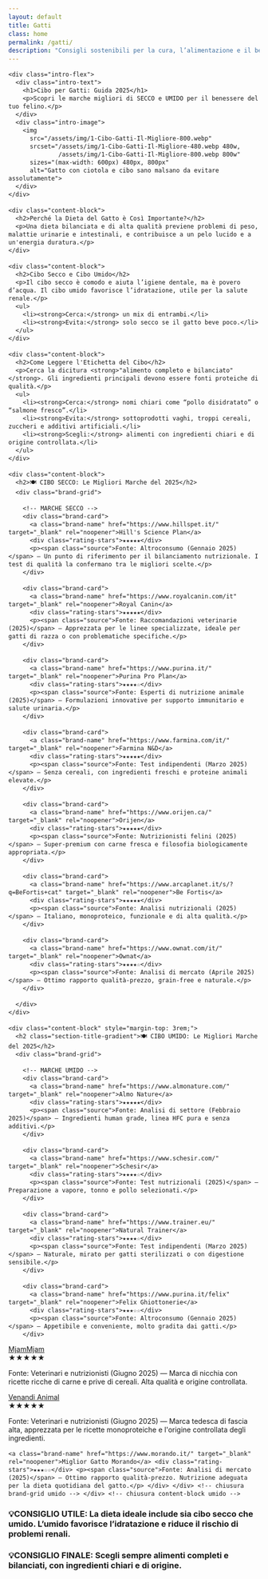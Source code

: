 ```yaml
---
layout: default
title: Gatti
class: home
permalink: /gatti/
description: "Consigli sostenibili per la cura, l’alimentazione e il benessere dei gatti"
---
```


<div class="post-container">
  <div class="page-cibo-gatti">

    <div class="intro-flex">
      <div class="intro-text">
        <h1>Cibo per Gatti: Guida 2025</h1>
        <p>Scopri le marche migliori di SECCO e UMIDO per il benessere del tuo felino.</p>
      </div>
      <div class="intro-image">
        <img 
          src="/assets/img/1-Cibo-Gatti-Il-Migliore-800.webp"
          srcset="/assets/img/1-Cibo-Gatti-Il-Migliore-480.webp 480w,
                  /assets/img/1-Cibo-Gatti-Il-Migliore-800.webp 800w"
          sizes="(max-width: 600px) 480px, 800px"
          alt="Gatto con ciotola e cibo sano malsano da evitare assolutamente">
      </div>
    </div>

    <div class="content-block">
      <h2>Perché la Dieta del Gatto è Così Importante?</h2>
      <p>Una dieta bilanciata e di alta qualità previene problemi di peso, malattie urinarie e intestinali, e contribuisce a un pelo lucido e a un'energia duratura.</p>
    </div>

    <div class="content-block">
      <h2>Cibo Secco e Cibo Umido</h2>
      <p>Il cibo secco è comodo e aiuta l’igiene dentale, ma è povero d’acqua. Il cibo umido favorisce l’idratazione, utile per la salute renale.</p>
      <ul>
        <li><strong>Cerca:</strong> un mix di entrambi.</li>
        <li><strong>Evita:</strong> solo secco se il gatto beve poco.</li>
      </ul>
    </div>

    <div class="content-block">
      <h2>Come Leggere l'Etichetta del Cibo</h2>
      <p>Cerca la dicitura <strong>"alimento completo e bilanciato"</strong>. Gli ingredienti principali devono essere fonti proteiche di qualità.</p>
      <ul>
        <li><strong>Cerca:</strong> nomi chiari come “pollo disidratato” o “salmone fresco”.</li>
        <li><strong>Evita:</strong> sottoprodotti vaghi, troppi cereali, zuccheri e additivi artificiali.</li>
        <li><strong>Scegli:</strong> alimenti con ingredienti chiari e di origine controllata.</li>
      </ul>
    </div>

    <div class="content-block">
      <h2>🍽️ CIBO SECCO: Le Migliori Marche del 2025</h2>
      <div class="brand-grid">

        <!-- MARCHE SECCO -->
        <div class="brand-card">
          <a class="brand-name" href="https://www.hillspet.it/" target="_blank" rel="noopener">Hill's Science Plan</a>
          <div class="rating-stars">★★★★★</div>
          <p><span class="source">Fonte: Altroconsumo (Gennaio 2025)</span> — Un punto di riferimento per il bilanciamento nutrizionale. I test di qualità la confermano tra le migliori scelte.</p>
        </div>

        <div class="brand-card">
          <a class="brand-name" href="https://www.royalcanin.com/it" target="_blank" rel="noopener">Royal Canin</a>
          <div class="rating-stars">★★★★★</div>
          <p><span class="source">Fonte: Raccomandazioni veterinarie (2025)</span> — Apprezzata per le linee specializzate, ideale per gatti di razza o con problematiche specifiche.</p>
        </div>

        <div class="brand-card">
          <a class="brand-name" href="https://www.purina.it/" target="_blank" rel="noopener">Purina Pro Plan</a>
          <div class="rating-stars">★★★★☆</div>
          <p><span class="source">Fonte: Esperti di nutrizione animale (2025)</span> — Formulazioni innovative per supporto immunitario e salute urinaria.</p>
        </div>

        <div class="brand-card">
          <a class="brand-name" href="https://www.farmina.com/it/" target="_blank" rel="noopener">Farmina N&D</a>
          <div class="rating-stars">★★★★★</div>
          <p><span class="source">Fonte: Test indipendenti (Marzo 2025)</span> — Senza cereali, con ingredienti freschi e proteine animali elevate.</p>
        </div>

        <div class="brand-card">
          <a class="brand-name" href="https://www.orijen.ca/" target="_blank" rel="noopener">Orijen</a>
          <div class="rating-stars">★★★★★</div>
          <p><span class="source">Fonte: Nutrizionisti felini (2025)</span> — Super-premium con carne fresca e filosofia biologicamente appropriata.</p>
        </div>

        <div class="brand-card">
          <a class="brand-name" href="https://www.arcaplanet.it/s/?q=BeFortis+cat" target="_blank" rel="noopener">Be Fortis</a>
          <div class="rating-stars">★★★★★</div>
          <p><span class="source">Fonte: Analisi nutrizionali (2025)</span> — Italiano, monoproteico, funzionale e di alta qualità.</p>
        </div>

        <div class="brand-card">
          <a class="brand-name" href="https://www.ownat.com/it/" target="_blank" rel="noopener">Ownat</a>
          <div class="rating-stars">★★★★☆</div>
          <p><span class="source">Fonte: Analisi di mercato (Aprile 2025)</span> — Ottimo rapporto qualità-prezzo, grain-free e naturale.</p>
        </div>

      </div>
    </div>

    <div class="content-block" style="margin-top: 3rem;">
      <h2 class="section-title-gradient">🍽️ CIBO UMIDO: Le Migliori Marche del 2025</h2>
      <div class="brand-grid">

        <!-- MARCHE UMIDO -->
        <div class="brand-card">
          <a class="brand-name" href="https://www.almonature.com/" target="_blank" rel="noopener">Almo Nature</a>
          <div class="rating-stars">★★★★★</div>
          <p><span class="source">Fonte: Analisi di settore (Febbraio 2025)</span> — Ingredienti human grade, linea HFC pura e senza additivi.</p>
        </div>

        <div class="brand-card">
          <a class="brand-name" href="https://www.schesir.com/" target="_blank" rel="noopener">Schesir</a>
          <div class="rating-stars">★★★★☆</div>
          <p><span class="source">Fonte: Test nutrizionali (2025)</span> — Preparazione a vapore, tonno e pollo selezionati.</p>
        </div>

        <div class="brand-card">
          <a class="brand-name" href="https://www.trainer.eu/" target="_blank" rel="noopener">Natural Trainer</a>
          <div class="rating-stars">★★★★☆</div>
          <p><span class="source">Fonte: Test indipendenti (Marzo 2025)</span> — Naturale, mirato per gatti sterilizzati o con digestione sensibile.</p>
        </div>

        <div class="brand-card">
          <a class="brand-name" href="https://www.purina.it/felix" target="_blank" rel="noopener">Felix Ghiottonerie</a>
          <div class="rating-stars">★★★☆☆</div>
          <p><span class="source">Fonte: Altroconsumo (Gennaio 2025)</span> — Appetibile e conveniente, molto gradita dai gatti.</p>
        </div>


   <div class="brand-card">
  <a class="brand-name" href="https://www.mjammjam.de/" target="_blank" rel="noopener">MjamMjam</a> 
     <div class="rating-stars">★★★★★</div> 
     <p><span class="source">Fonte: Veterinari e nutrizionisti (Giugno 2025)</span> — Marca di nicchia con ricette ricche di carne e prive di cereali. Alta qualità e origine controllata.</p> 
   </div> 
     
  

   <div class="brand-card">
  <a class="brand-name" href="https://www.venandi-animal.de/" target="_blank" rel="noopener">Venandi Animal</a> <div class="rating-stars">★★★★★</div> <p><span class="source">Fonte: Veterinari e nutrizionisti (Giugno 2025)</span> — Marca tedesca di fascia alta, apprezzata per le ricette monoproteiche e l'origine controllata degli ingredienti.</p> </div> 
  
  <div class="brand-card"> 
    
   
    <a class="brand-name" href="https://www.morando.it/" target="_blank" rel="noopener">Miglior Gatto Morando</a> <div class="rating-stars">★★★☆☆</div> <p><span class="source">Fonte: Analisi di mercato (2025)</span> — Ottimo rapporto qualità-prezzo. Nutrizione adeguata per la dieta quotidiana del gatto.</p> </div> </div> <!-- chiusura brand-grid umido --> </div> <!-- chiusura content-block umido --> 
  
  
  <div class="content-block"> <h3 class="useful-tip">💡CONSIGLIO UTILE: La dieta ideale include sia cibo secco che umido. L’umido favorisce l’idratazione e riduce il rischio di problemi renali.</h3> </div> 
  
  <div class="content-block"> <h3 class="useful-tip">💡CONSIGLIO FINALE: Scegli sempre alimenti completi e bilanciati, con ingredienti chiari e di origine.</h3> </div>





